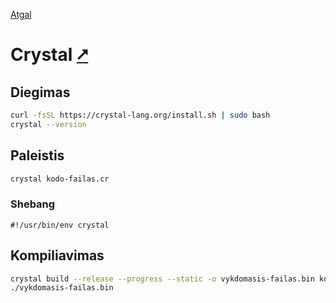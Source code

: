 [Atgal](./readme.md)

# Crystal [&#x2B67;](https://crystal-lang.org/)

## Diegimas

```bash
curl -fsSL https://crystal-lang.org/install.sh | sudo bash
crystal --version
```

## Paleistis

```bash
crystal kodo-failas.cr
```

### Shebang

```shebang
#!/usr/bin/env crystal
```

## Kompiliavimas

```bash
crystal build --release --progress --static -o vykdomasis-failas.bin kodo-failas.cr
./vykdomasis-failas.bin
```
